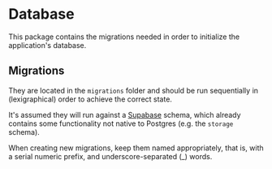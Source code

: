 # Database

This package contains the migrations needed in order to initialize the application's database.

## Migrations

They are located in the `migrations` folder and should be run sequentially in (lexigraphical) order to achieve the correct state.

It's assumed they will run against a [Supabase](https://supabase.com/) schema, which already contains some functionality not native to Postgres (e.g. the `storage` schema).

When creating new migrations, keep them named appropriately, that is, with a serial numeric prefix, and underscore-separated (_) words.
